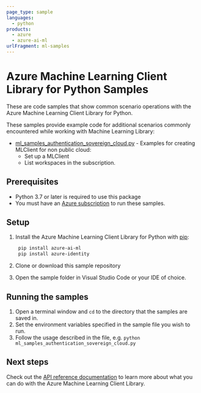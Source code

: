 ```yaml
---
page_type: sample
languages:
  - python
products:
  - azure
  - azure-ai-ml
urlFragment: ml-samples
---
```


# Azure Machine Learning Client Library for Python Samples

These are code samples that show common scenario operations with the Azure Machine Learning Client Library for Python.

These samples provide example code for additional scenarios commonly encountered while working with Machine Learning Library:

* [ml_samples_authentication_sovereign_cloud.py](https://github.com/Azure/azure-sdk-for-python/tree/main/sdk/ml/azure-ai-ml/samples/ml_samples_authentication_sovereign_cloud.py) - Examples for creating MLClient for non public cloud:
  * Set up a MLClient
  * List workspaces in the subscription.

## Prerequisites

* Python 3.7 or later is required to use this package
* You must have an [Azure subscription](https://azure.microsoft.com/free/) to run these samples.

## Setup

1. Install the Azure Machine Learning Client Library for Python with [pip](https://pypi.org/project/pip/):

   ```bash
    pip install azure-ai-ml
    pip install azure-identity
    ```

2. Clone or download this sample repository
3. Open the sample folder in Visual Studio Code or your IDE of choice.

## Running the samples

1. Open a terminal window and `cd` to the directory that the samples are saved in.
2. Set the environment variables specified in the sample file you wish to run.
3. Follow the usage described in the file, e.g. `python ml_samples_authentication_sovereign_cloud.py`

## Next steps

Check out the [API reference documentation](https://learn.microsoft.com/python/api/overview/azure/ai-ml-readme?view=azure-python) to learn more about what you can do with the Azure Machine Learning Client Library.
